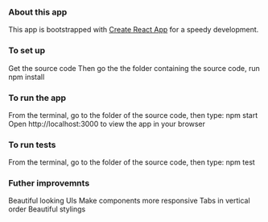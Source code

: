 ### About this app

This app is bootstrapped with [Create React App](https://github.com/facebook/create-react-app) for a speedy development.

### To set up

Get the source code
Then go the the folder containing the source code, run npm install

### To run the app

From the terminal, go to the folder of the source code, then type: npm start
Open http://localhost:3000 to view the app in your browser

### To run tests

From the terminal, go to the folder of the source code, then type: npm test

### Futher improvemnts

Beautiful looking UIs
Make components more responsive
Tabs in vertical order
Beautiful stylings
